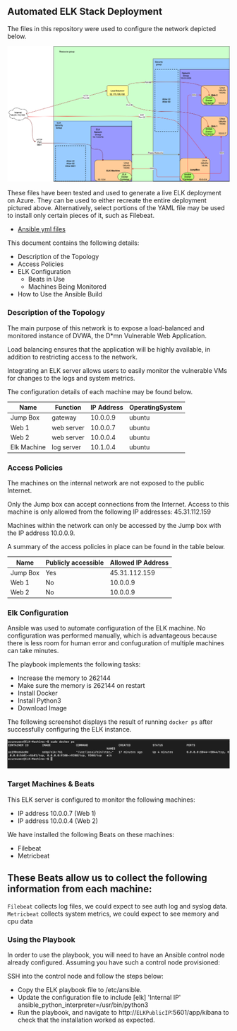 ## Automated ELK Stack Deployment

The files in this repository were used to configure the network depicted below.

![Network Diagram](https://github.com/haleya1999/ELK-Project/blob/master/Diagrams/NetworkDiagram.png)

These files have been tested and used to generate a live ELK deployment on Azure. They can be used to either recreate the entire deployment pictured above. Alternatively, select portions of the YAML file may be used to install only certain pieces of it, such as Filebeat.

  - [Ansible yml files](https://github.com/haleya1999/ELK-Project/blob/master/Ansible)


This document contains the following details:
- Description of the Topology
- Access Policies
- ELK Configuration
  - Beats in Use
  - Machines Being Monitored
- How to Use the Ansible Build


### Description of the Topology

The main purpose of this network is to expose a load-balanced and monitored instance of DVWA, the D*mn Vulnerable Web Application.

Load balancing ensures that the application will be highly available, in addition to restricting access to the network.

Integrating an ELK server allows users to easily monitor the vulnerable VMs for changes to the logs and system metrics.


The configuration details of each machine may be found below.

| Name | Function | IP Address | OperatingSystem |
|-|-|-|-|
| Jump Box | gateway | 10.0.0.9 | ubuntu |
| Web 1 | web server | 10.0.0.7 | ubuntu |
| Web 2 | web server | 10.0.0.4 | ubuntu |
| Elk Machine | log server | 10.1.0.4 | ubuntu |

### Access Policies

The machines on the internal network are not exposed to the public Internet. 

Only the Jump box can accept connections from the Internet. Access to this machine is only allowed from the following IP addresses: 45.31.112.159

Machines within the network can only be accessed by the Jump box with the IP address 10.0.0.9.


A summary of the access policies in place can be found in the table below.

| Name | Publicly accessible | Allowed IP Address |
|-|-|-|
| Jump Box | Yes | 45.31.112.159 |
| Web 1 | No | 10.0.0.9 |
| Web 2 | No | 10.0.0.9 |

### Elk Configuration

Ansible was used to automate configuration of the ELK machine. No configuration was performed manually, which is advantageous because there is less room for human error and confuguration of multiple machines can take minutes.

The playbook implements the following tasks:
- Increase the memory to 262144
- Make sure the memory is 262144 on restart
- Install Docker
- Install Python3
- Download Image

The following screenshot displays the result of running `docker ps` after successfully configuring the ELK instance.

![screenshot of docker ps output](https://github.com/haleya1999/ELK-Project/blob/master/Linux/docker_ps.png)

### Target Machines & Beats
This ELK server is configured to monitor the following machines:  
 - IP address 10.0.0.7 (Web 1)
 - IP address 10.0.0.4 (Web 2)

We have installed the following Beats on these machines:
- Filebeat
- Metricbeat

These Beats allow us to collect the following information from each machine:
- 
`Filebeat` collects log files, we could expect to see auth log and syslog data. `Metricbeat` collects system metrics, we could expect to see memory and cpu data

### Using the Playbook
In order to use the playbook, you will need to have an Ansible control node already configured. Assuming you have such a control node provisioned: 

SSH into the control node and follow the steps below:
- Copy the ELK playbook file to /etc/ansible.
- Update the configuration file to include [elk]
'Internal IP' ansible_python_interpreter=/usr/bin/python3
- Run the playbook, and navigate to http://`ELKPublicIP`:5601/app/kibana to check that the installation worked as expected.

